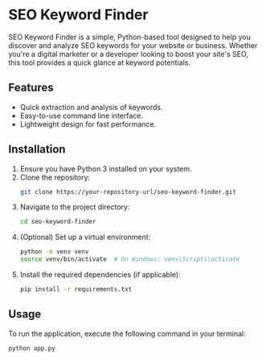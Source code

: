 # SEO Keyword Finder

SEO Keyword Finder is a simple, Python-based tool designed to help you discover and analyze SEO keywords for your website or business. Whether you're a digital marketer or a developer looking to boost your site's SEO, this tool provides a quick glance at keyword potentials.

## Features

- Quick extraction and analysis of keywords.
- Easy-to-use command line interface.
- Lightweight design for fast performance.

## Installation

1. Ensure you have Python 3 installed on your system.
2. Clone the repository:
   ```bash
   git clone https://your-repository-url/seo-keyword-finder.git
   ```
3. Navigate to the project directory:
   ```bash
   cd seo-keyword-finder
   ```
4. (Optional) Set up a virtual environment:
   ```bash
   python -m venv venv
   source venv/bin/activate  # On Windows: venv\Scripts\activate
   ```
5. Install the required dependencies (if applicable):
   ```bash
   pip install -r requirements.txt
   ```

## Usage

To run the application, execute the following command in your terminal:

```bash
python app.py
```
